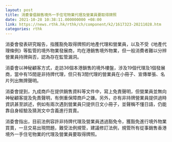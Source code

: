 ```yaml
---
layout: post
title: 消委會倡銷售境外一手住宅物業代理及營業員要取得牌照
date: 2021-10-28 10:38:11.000000000 +08:00
link: https://news.rthk.hk/rthk/ch/component/k2/1617323-20211028.htm
categories: rthk
---
```


消委會發表研究報告，指獲豁免取得牌照的地產代理和營業員，以及不受《地產代理條例》等監管的境外物業發展商，均在港銷售境外物業，但一般消費者難以分辨營業員持牌與否，認為存在監管漏洞。

消委會以神秘顧客方式，走訪36個本港鎖售的境外樓盤，涉及19個代理及1個發展商，當中有15間是非持牌代理，但只有3間代理的營業員在小冊子、宣傳單張、名片列出無牌聲明。

消委會提到，九成商戶在提供銷售資料等文件中，寫上免責聲明，但營業員並無向神秘顧客提及免責聲明，有側重保障商戶之嫌。另外，亦有非持牌營業員提供過時資訊甚至誤述，例如有兩次遇到營業員只提供日文小冊子，並聲稱不懂日語，仍能靠自身經驗及猜測文中含義進行買賣。

消委會指出，目前法例容許非持牌代理及營業員透過豁免令，獲豁免進行境外物業買賣，一旦交易出現問題，難受法例規管，建議修訂法例，規管所有從事銷售香港境外一手住宅物業的代理及營業員要取得牌照。
